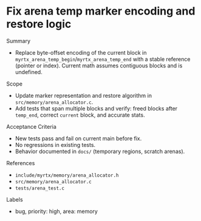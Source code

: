 # Fix arena temp marker encoding and restore logic

Summary
- Replace byte-offset encoding of the current block in `myrtx_arena_temp_begin`/`myrtx_arena_temp_end` with a stable reference (pointer or index). Current math assumes contiguous blocks and is undefined.

Scope
- Update marker representation and restore algorithm in `src/memory/arena_allocator.c`.
- Add tests that span multiple blocks and verify: freed blocks after `temp_end`, correct `current` block, and accurate stats.

Acceptance Criteria
- New tests pass and fail on current main before fix.
- No regressions in existing tests.
- Behavior documented in `docs/` (temporary regions, scratch arenas).

References
- `include/myrtx/memory/arena_allocator.h`
- `src/memory/arena_allocator.c`
- `tests/arena_test.c`

Labels
- bug, priority: high, area: memory
